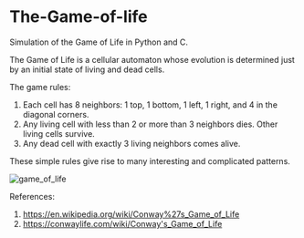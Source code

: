# The-Game-of-life
Simulation of the Game of Life in Python and C.

The Game of Life is a cellular automaton whose evolution is determined just by an initial state of living and dead cells.

The game rules:

1) Each cell has 8 neighbors: 1 top, 1 bottom, 1 left, 1 right, and 4 in the diagonal corners.
2) Any living cell with less than 2 or more than 3 neighbors dies. Other living cells survive.
3) Any dead cell with exactly 3 living neighbors comes alive.

These simple rules give rise to many interesting and complicated patterns.

![game_of_life](https://github.com/shubham-93/The-Game-of-life/assets/47306775/49c3246e-6e14-4460-8847-4c497b705cb7)


References:
1. https://en.wikipedia.org/wiki/Conway%27s_Game_of_Life
2. https://conwaylife.com/wiki/Conway's_Game_of_Life
